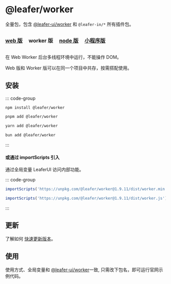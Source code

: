 # @leafer/worker

全量包，包含 [@leafer-ui/worker](/guide/install/ui/worker/start.md) 和 `@leafer-in/*` 所有插件包。

##

### [web 版](/guide/install/leafer/start.md) &nbsp; &nbsp; worker 版 &nbsp; &nbsp; [node 版](/guide/install/leafer/node/start.md) &nbsp; &nbsp; [小程序版](/guide/install/leafer/miniapp/start.md)

##

在 Web Worker 后台多线程环境中运行，不能操作 DOM。

Web 版和 Worker 版可以在同一个项目中共存，按需搭配使用。

## 安装

::: code-group

```sh [npm]
npm install @leafer/worker
```

```sh [pnpm]
pnpm add @leafer/worker
```

```sh [yarn]
yarn add @leafer/worker
```

```sh [bun]
bun add @leafer/worker
```

:::

#### 或通过 importScripts 引入

通过全局变量 LeaferUI 访问内部功能。

::: code-group

```js [worker.min.js]
importScripts('https://unpkg.com/@leafer/worker@1.9.11/dist/worker.min.js')
```

```js [worker.js]
importScripts('https://unpkg.com/@leafer/worker@1.9.11/dist/worker.js')
```

:::

<!-- https://unpkg.com 无法访问时，可替换为 https://cdn.jsdelivr.net/npm -->

## 更新

了解如何 [快速更新版本](/guide/update.md)。

## 使用

使用方式、全局变量和 [@leafer-ui/worker](/guide/install/ui/worker/start.md)一致, 只需改下包名，即可运行官网示例代码。
